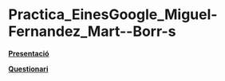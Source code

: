 # Practica_EinesGoogle_Miguel-Fernandez_Mart--Borr-s
[**Presentació**](nombre.pdf)

[**Questionari**](https://docs.google.com/forms/d/e/1FAIpQLSeARmyHucrvCpLM50bzzVsWkCjRHWF_UT_OOZHiWRhafmexjA/viewform?usp=sharing&ouid=108374675660598671164)
